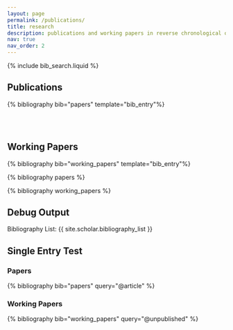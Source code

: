 ```yaml
---
layout: page
permalink: /publications/
title: research
description: publications and working papers in reverse chronological order.
nav: true
nav_order: 2
---
```


<!-- _pages/publications.md -->

<!-- Bibsearch Feature -->

{% include bib_search.liquid %}

<h2>Publications</h2>
<div class="publications">
  {% bibliography bib="papers" template="bib_entry"%}
</div>

<br><br>

<h2>Working Papers</h2>
<div class="publications">
  {% bibliography bib="working_papers" template="bib_entry"%}
</div>

{% bibliography papers %}

{% bibliography working_papers %}

<h2>Debug Output</h2>
<p>Bibliography List: {{ site.scholar.bibliography_list }}</p>

<h2>Single Entry Test</h2>

<h3>Papers</h3>
{% bibliography bib="papers" query="@article" %}

<h3>Working Papers</h3>
{% bibliography bib="working_papers" query="@unpublished" %}
